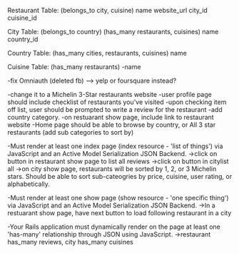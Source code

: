 Restaurant Table:
(belongs_to city, cuisine)
name
website_url
city_id
cuisine_id

City Table:
(belongs_to country)
(has_many restaurants, cuisines)
name
country_id

Country Table:
(has_many cities, restaurants, cuisines)
name

Cuisine Table:
(has_many restaurants)
-name




-fix Omniauth (deleted fb)
  --> yelp or foursquare instead?

-change it to a Michelin 3-Star restaurants website
-user profile page should include checklist of restaurants you've visited
-upon checking item off list, user should be prompted to write a review for the restaurant
-add country category.
-on restuarant show page, include link to restaurant website
-Home page should be able to browse by country, or All 3 star restaurants (add sub categories to sort by)


-Must render at least one index page (index resource - 'list of things') via JavaScript and an Active Model Serialization JSON Backend.
  ->click on button in restaurant show page to list all reviews
  ->click on button in citylist all
  ->on city show page, restaurants will be sorted by 1, 2, or 3 Michelin stars. Should be able to sort sub-cateogries by price, cuisine, user rating, or alphabetically.

-Must render at least one show page (show resource - 'one specific thing') via JavaScript and an Active Model Serialization JSON Backend.
  ->In a restuarant show page, have next button to load following restaurant in a city

-Your Rails application must dynamically render on the page at least one 'has-many' relationship through JSON using JavaScript.
  ->restaurant has_many reviews, city has_many cuisines
